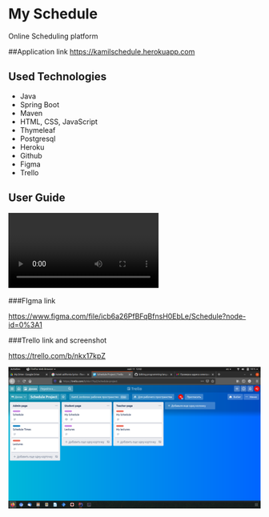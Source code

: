 # My Schedule

Online Scheduling platform

##Application link
https://kamilschedule.herokuapp.com


## Used Technologies

* Java
* Spring Boot
* Maven
* HTML, CSS, JavaScript
* Thymeleaf
* Postgresql
* Heroku
* Github
* Figma
* Trello

## User Guide

![Kazam_screencast_00000.mp4](Kazam_screencast_00000.mp4)

###FIgma link

https://www.figma.com/file/icb6a26PfBFqBfnsH0EbLe/Schedule?node-id=0%3A1

###Trello link and screenshot


https://trello.com/b/nkx17kpZ

![1.png](1.png)
